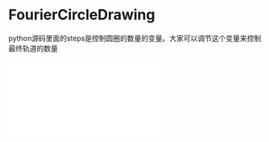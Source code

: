 # FourierCircleDrawing
python源码里面的steps是控制圆圈的数量的变量。大家可以调节这个变量来控制最终轨道的数量
<iframe src="//player.bilibili.com/player.html?aid=28374720&cid=49082205&page=1" scrolling="no" border="0" frameborder="no" framespacing="0" allowfullscreen="true"> </iframe>
